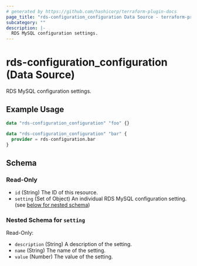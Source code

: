```yaml
---
# generated by https://github.com/hashicorp/terraform-plugin-docs
page_title: "rds-configuration_configuration Data Source - terraform-provider-rds-configuration"
subcategory: ""
description: |-
  RDS MySQL configuration settings.
---
```


# rds-configuration_configuration (Data Source)

RDS MySQL configuration settings.

## Example Usage

```terraform
data "rds-configuration_configuration" "foo" {}

data "rds-configuration_configuration" "bar" {
  provider = rds-configuration.bar
}
```

<!-- schema generated by tfplugindocs -->
## Schema

### Read-Only

- `id` (String) The ID of this resource.
- `setting` (Set of Object) An individual RDS MySQL configuration setting. (see [below for nested schema](#nestedatt--setting))

<a id="nestedatt--setting"></a>
### Nested Schema for `setting`

Read-Only:

- `description` (String) A description of the setting.
- `name` (String) The name of the setting.
- `value` (Number) The value of the setting.


